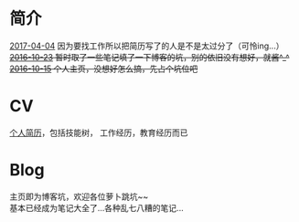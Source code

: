 # 简介
[2017-04-04]() 因为要找工作所以把简历写了的人是不是太过分了（可怜ing...）  
~~[2016-10-23]() 暂时取了一些笔记填了一下博客的坑，别的依旧没有想好，就酱^_^~~  
~~[2016-10-15]() 个人主页，没想好怎么搞，先占个坑位吧~~  

# CV

[个人简历](https://baiyangcao.github.io/cv.html)，包括技能树，
工作经历，教育经历而已  

# Blog

主页即为博客坑，欢迎各位萝卜跳坑~~  
基本已经成为笔记大全了...各种乱七八糟的笔记...  
